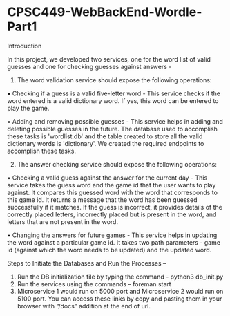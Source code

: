 # CPSC449-WebBackEnd-Wordle-Part1


Introduction

In this project, we developed two services, one for the word list of valid guesses and one for checking guesses against answers - 

1. The word validation service should expose the following operations:

•	Checking if a guess is a valid five-letter word - This service checks if the word entered is a valid dictionary word. If yes, this word can be entered to play the game.

•	Adding and removing possible guesses - This service helps in adding and deleting possible guesses in the future.
The database used to accomplish these tasks is 'wordlist.db' and the table created to store all the valid dictionary words is 'dictionary'. We created the required endpoints to accomplish these tasks.

2. The answer checking service should expose the following operations:

•	Checking a valid guess against the answer for the current day - This service takes the guess word and the game id that the user wants to play against. It compares this guessed word with the word that corresponds to this game id. It returns a message that the word has been guessed successfully if it matches. If the guess is incorrect, it provides details of the correctly placed letters, incorrectly placed but is present in the word, and letters that are not present in the word. 

•	Changing the answers for future games - This service helps in updating the word against a particular game id. It takes two path parameters - game id (against which the word needs to be updated) and the updated word.


Steps to Initiate the Databases and Run the Processes – 
1. Run the DB initialization file by typing the command -  python3 db_init.py
2. Run the services using the commands – foreman start
3. Microservice 1 would run on 5000 port and Microservice 2 would run on 5100 port. You can access these links by copy and pasting them in your browser with “/docs” addition at the end of url.
